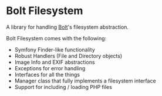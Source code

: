 # Bolt Filesystem

A library for handling [Bolt](https://bolt.cm)'s filesystem abstraction.

Bolt Filesystem comes with the following:
* Symfony Finder-like functionality
* Robust Handlers (File and Directory objects)
* Image Info and EXIF abstractions
* Exceptions for error handling
* Interfaces for all the things
* Manager class that fully implements a filesystem interface
* Support for including / loading PHP files
